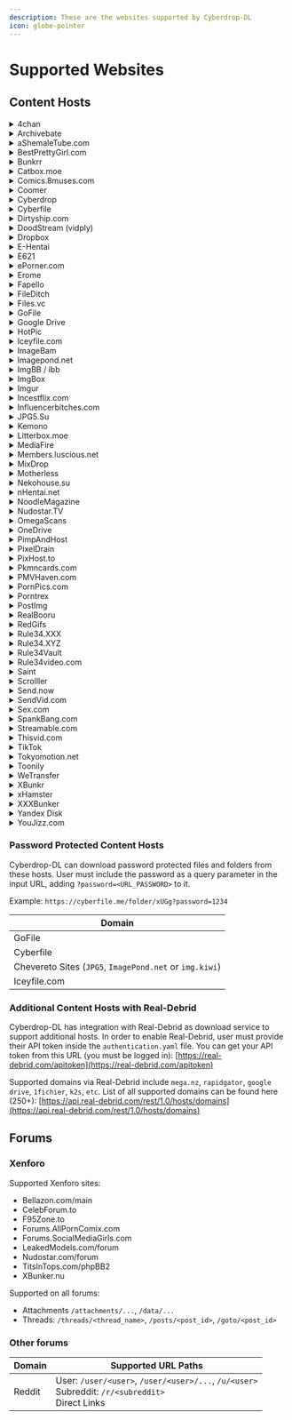 ```yaml
---
description: These are the websites supported by Cyberdrop-DL
icon: globe-pointer
---
```


# Supported Websites

## Content Hosts

<details>

<summary>4chan</summary>

## `Supported URL Paths:`

* Board: `/<board>`
* Thread: `/thread`

</details>

<details>

<summary>Archivebate</summary>

## `Supported URL Paths:`

* Video: `/watch/<video_id>`

</details>

<details>

<summary>aShemaleTube.com</summary>

## `Supported URL Paths:`

* Playlists: `/playlists/...`
* Video: `/videos/...`
* Models: `/creators/...`, `/model/...`, `/pornstars/...`
* User: `/profiles/...`

</details>

<details>

<summary>BestPrettyGirl.com</summary>

## `Supported URL Paths:`

* Collections: `"category", "tag", "date"`
* Gallery: `/<gallery_name>/`

</details>

<details>

<summary>Bunkrr</summary>

## `Supported URL Paths:`

* Albums: `/a/...`
* Videos: `/v/...`
* Others: `/f/...`
* Direct links

</details>

<details>

<summary>Catbox.moe</summary>

## `Supported URL Paths:`

* Direct Links

</details>

<details>

<summary>Comics.8muses.com</summary>

## `Supported URL Paths:`

* Album: `/comics/album/...`

</details>

<details>

<summary>Coomer</summary>

## `Supported URL Paths:`

* Fansly Model: `/fansly/user/<user>`
* Favorites: `/favorites`
* Search: `/search?...`
* Individual Post: `/<service>/user/<user>/post/<post_id>`
* OnlyFans Model: `/onlyfans/user/<user>`
* Direct links

</details>

<details>

<summary>Cyberdrop</summary>

## `Supported URL Paths:`

* Albums: `/a/...`
* Files: `/f/...`
* Direct links

</details>

<details>

<summary>Cyberfile</summary>

## `Supported URL Paths:`

* Files: `/...`
* Folders: `/folder/...`
* Shared: `/shared/...`

</details>

<details>

<summary>Dirtyship.com</summary>

## `Supported URL Paths:`

* Categories: `/category/...`
* Tags: `/tag/...`
* Videos: `/<video_name>`

</details>

<details>

<summary>DoodStream (vidply)</summary>

## `Supported URL Paths:`

* Video: `/e/<video_id>`

</details>

<details>

<summary>Dropbox</summary>

## `Supported URL Paths:`

* Files: `/scl/fi/...`,`/s`
* Folders: `/scl/fo/...`, `/sh/...`

**NOTE**: Folders will be downloaded as a zip file.
See: [`--download-dropbox-folders-as-zip` (CLI args)](https://script-ware.gitbook.io/cyberdrop-dl/reference/cli-arguments#download-dropbox-folders-as-zip)

</details>

<details>

<summary>E-Hentai</summary>

## `Supported URL Paths:`

* Albums: `/g/...`
* Files: `/s/...`

</details>

<details>

<summary>E621</summary>

## `Supported URL Paths:`

* Post: `/posts/...`
* Tags: `/posts?tags=...`
* Pools: `/pools/...`

</details>

<details>

<summary>ePorner.com</summary>

## `Supported URL Paths:`

* Categories: `/cat/...`
* Channels: `/channel/...`
* Pornstars: `/pornstar/...`
* Profile: `/profile/...`
* Search: `/search/...`
* Video: `/<video_name>-<video-id>`, `/hd-porn/<video_id>`, `/embed/<video_id>`
* Photo: `/photo/...`
* Gallery: `/gallery/...`

</details>

<details>

<summary>Erome</summary>

## `Supported URL Paths:`

* Album: `/a/...`
* Profile: `/...`

</details>

<details>

<summary>Fapello</summary>

## `Supported URL Paths:`

* Individual Post: `/.../...`
* Model: `/...`

</details>

<details>

<summary>FileDitch</summary>

## `Supported URL Paths:`

* Direct links

</details>

<details>

<summary>Files.vc</summary>

## `Supported URL Paths:`

* Direct links

</details>

<details>

<summary>GoFile</summary>

## `Supported URL Paths:`

* Album: `/d/...`

</details>

<details>

<summary>Google Drive</summary>

## `Supported URL Paths:`

* Docs: `/document/d/<file_id>`
* Files: `/d/<file_id>`
* Folders: `/drive/folders/<folder_id>`
* Sheets: `/spreadsheets/d/<file_id>`
* Slides: `/presentation/d/<file_id>`

</details>

<details>

<summary>HotPic</summary>

## `Supported URL Paths:`

* Album: `/album/...`
* Image: `/i/...`

</details>

<details>

<summary>Iceyfile.com</summary>

## `Supported URL Paths:`

* Files: `/...`
* Folders: `/folder/...`
* Shared: `/shared/...`

</details>

<details>

<summary>ImageBam</summary>

## `Supported URL Paths:`

* Album: `/view/...`
* Image: `/view/...`
* Direct links

</details>

<details>

<summary>Imagepond.net</summary>

## `Supported URL Paths:`

* Album: `/a/...`
* Image: `/img/...`
* Profiles: `/...`
* Video: `/video/..`
* Direct links

</details>

<details>

<summary>ImgBB / ibb</summary>

## `Supported URL Paths:`

* Album: `/album/...`
* Image: `/...`

</details>

<details>

<summary>ImgBox</summary>

## `Supported URL Paths:`

* Album: `/g/...`
* Images: `/...`
* Direct links

</details>

<details>

<summary>Imgur</summary>

## `Supported URL Paths:`

* Album: `/a/...`
* Gallery: `/gallery/...`
* Image: `/...`
* Direct links

</details>

<details>

<summary>Incestflix.com</summary>

## `Supported URL Paths:`

* Video: `/watch/...`
* Tag: `/tag/...`

</details>

<details>

<summary>Influencerbitches.com</summary>

## `Supported URL Paths:`

* Model: `/model/...`

</details>


<details>

<summary>JPG5.Su</summary>

## `Supported URL Paths:`

* Album: `/a/...`
* Image: `/img/...`
* Profiles: `/...`
* Direct links

</details>

<details>

<summary>Kemono</summary>

## `Supported URL Paths:`

* Afdian Model: `/afdian/user/<user>`
* Boosty Model: `/boosty/user/<user>`
* DLSite Model: `/dlsite/user/<user>`
* Discord Server: `/discord/<server_id>`
* Discord Server Channel: `/discord/server/...#...`
* Favorites: `/favorites`
* FanBox Model: `/fanbox/user/<user>`
* Fantia Model: `/fantia/user/<user>`
* Favorites: `/favorites`
* Gumroad Model: `/gumroad/user/<user>`
* Individual Post: `/<service>/user/<user>/post/<post_id>`
* Patreon Model: `/patreon/user/<user>`
* Search: `/search?...`
* SubscribeStar Model: `/subscribestar/user/<user>`
* Direct Links

</details>

<details>

<summary>Litterbox.moe</summary>

## `Supported URL Paths:`

* Direct Links

</details>

<details>

<summary>MediaFire</summary>

## `Supported URL Paths:`

* File: `/file/...`
* Folder: `/folder/...`

</details>

<details>

<summary>Members.luscious.net</summary>

## `Supported URL Paths:`

* Album: `/albums/...`

</details>

<details>

<summary>MixDrop</summary>

## `Supported URL Paths:`

* File: `/e/<file_id>`, `/f/<file_id>`

</details>

<details>

<summary>Motherless</summary>

## `Supported URL Paths:`

* Groups, users, images and videos (NOT Galleries)

</details>

<details>

<summary>Nekohouse.su</summary>

## `Supported URL Paths:`

* Fanbox Model: `/fanbox/user/<user>`
* Fantia Model: `/fantia/user/<user>`
* Fantia Products Model: `/fantia_products/user/<user>`
* Individual Post: `/service/user/<user>/post/...`
* Subscribestar Model: `/subscribestar/user/<user>`
* Twitter Model: `/twitter/user/<user>`
* Direct Links

</details>

<details>

<summary>nHentai.net</summary>

## `Supported URL Paths:`

* Collections: `"favorites", "tag", "search", "parody", "group", "character", "artist"`
* Gallery: `/g/<gallery_id>`

</details>

<details>

<summary>NoodleMagazine</summary>

## `Supported URL Paths:`

* Search: `/video/<search_query>`
* Video: `/watch/<video_id>`

</details>

<details>

<summary>Nudostar.TV</summary>

## `Supported URL Paths:`

* Model: `/models/...`

</details>

<details>

<summary>OmegaScans</summary>

## `Supported URL Paths:`

* Chapter: `/series/.../...`
* Series: `/series/...`
* Direct links

</details>

<details>

<summary>OneDrive</summary>

## `Supported URL Paths:`

* Access Link: `https://onedrive.live.com/?authkey=<KEY>&id=<ID>&cid=<CID>`
* Share Link (anyone can access): `https://1drv.ms/t/<key>`, `https://1drv.ms/f/<key>`

</details>

<details>

<summary>PimpAndHost</summary>

## `Supported URL Paths:`

* Album: `/album/...`
* Image: `/image/...`

</details>

<details>

<summary>PixelDrain</summary>

## `Supported URL Paths:`

* File: `/u/...`
* Folder: `/l/...`

</details>

<details>

<summary>PixHost.to</summary>

## `Supported URL Paths:`

* Gallery: `/gallery/...`
* Image: `/show/...`

</details>

<details>

<summary>Pkmncards.com</summary>

## `Supported URL Paths:`

* Card: `/card/...`
* Set: `/set/...`
* Series: `/series/...`

</details>

<details>

<summary>PMVHaven.com</summary>

## `Supported URL Paths:`

* Category: `/category/...`
* Music: `/music/...`
* Playlist: `/playlist/...`
* Search results: `/search/...`
* Star: `/star/...`
* Tag: `/tags/...`
* Users: `/profile/...`
* Video: `/video/...`

</details>

<details>

<summary>PornPics.com</summary>

## `Supported URL Paths:`

* Categories `/categories/....`
* Channels `/channels/...`
* Gallery `/galleries/...`
* Pornstars `/pornstars/...`
* Search `/?q=<query>`
* Tags `/tags/...`
* Direct Links

</details>

<details>

<summary>Porntrex</summary>

## `Supported URL Paths:`

* Video: `/video/...`
* Album: `/albums/...`,
* User: `/members/...`
* Tag: `/tags/...`
* Category: `/categories/...`
* Model: `/models/...`
* Playlist: `/playlists/...`
* Search: `/search/...`

</details>

<details>

<summary>PostImg</summary>

## `Supported URL Paths:`

* Album: `/gallery/...`
* Image: `/...`
* Direct links

</details>

<details>

<summary>RealBooru</summary>

## `Supported URL Paths:`

* File: `?id=...`
* Tags: `?tags=...`

</details>

<details>

<summary>RedGifs</summary>

## `Supported URL Paths:`

* User: `/users/<user>`
* Video: `/watch/...`

</details>

<details>

<summary>Rule34.XXX</summary>

## `Supported URL Paths:`

* File: `?id=...`
* Tags: `?tags=...`

</details>

<details>

<summary>Rule34.XYZ</summary>

## `Supported URL Paths:`

* File page: `/post/...`
* Tag: `/...`

</details>

<details>

<summary>Rule34Vault</summary>

## `Supported URL Paths:`

* File page: `/post/...`
* Playlist: `/playlists/view/...`
* Tag: `/...`

</details>

<details>

<summary>Rule34video.com</summary>

## `Supported URL Paths:`

* Members: `/members/...`
* Models: `/models/...`
* Search: `/search/...`
* Tags: `/tags/...`
* Video: `/video/<video_id>/<video_name>`, `/videos/<video_id>/<video_name>`

</details>

<details>

<summary>Saint</summary>

## `Supported URL Paths:`

* Albums: `/a/...`
* Video: `/embed/...`, `/d/...`
* Direct links

</details>

<details>

<summary>Scrolller</summary>

## `Supported URL Paths:`

* Subreddit: `/r/...`

</details>

<details>

<summary>Send.now</summary>

## `Supported URL Paths:`

* Direct links

</details>

<details>

<summary>SendVid.com</summary>

## `Supported URL Paths:`

* Videos: `/...`
* Embeds: `/embed/...`
* Direct Links

</details>

<details>

<summary>Sex.com</summary>

## `Supported URL Paths:`

* Shorts Profiles: `/shorts/<profile>`

</details>

<details>

<summary>SpankBang.com</summary>

## `Supported URL Paths:`

* Playlist: `/playlist/<playlist-id>`
* Video: `/video/<video_id>`, `/embed/<video_id>`, `/play/<video_id>`, `/playlist/<playlist-id>-<video_id>`

</details>

<details>

<summary>Streamable.com</summary>

## `Supported URL Paths:`

* Video: `/...`

</details>

<details>

<summary>Thisvid.com</summary>

## `Supported URL Paths:`

* Albums: `/albums/<album_nam>`
* Albums: `/albums/<album_name>/<image_name>`
* Search: `/search/?q=...`
* Categories: `/categories/...`
* Tags: `/tags/...`
* Videos: `/videos/...`
* Members: `/members/<member_id>`

</details>

<details>

<summary>TikTok</summary>

## `Supported URL Paths:`

* User: `/@<user>`
* Video: `/@<user>/video/<video_id>`
* Photo: `/@<user>/photo/<photo_id>`

</details>

<details>

<summary>Tokyomotion.net</summary>

## `Supported URL Paths:`

* Albums: `/user/<user>/albums/`, `/album/<album_id>`
* Photo: `/photo/<photo_id>`, `/user/<user>/favorite/photos`
* Playlist: `/user/<user>/favorite/videos`
* Profiles: `/user/<user>`
* Search Results: `/search?...`
* Video: `/video/<video_id>`

</details>

<details>

<summary>Toonily</summary>

## `Supported URL Paths:`

* Chapter: `/webtoon/.../...`
* Webtoon: `/webtoon/...`
* Direct links

</details>

<details>

<summary>WeTransfer</summary>

## `Supported URL Paths:`

* Public link: `wetransfer.com/<file_id>/<security_hash>`
* Share Link: `wetransfer.com/<file_id>/<recipient_id>/<security_hash>`
* Short Link: `we.tl/<id>`
* Direct links: `download.wetransfer.com/...`

</details>

<details>

<summary>XBunkr</summary>

## `Supported URL Paths:`

* Albums: `/a/...`
* Direct Links

</details>

<details>

<summary>xHamster</summary>

## `Supported URL Paths:`

* Users, creators, videos and galleries

</details>

<details>

<summary>XXXBunker</summary>

## `Supported URL Paths:`

* Video: `/<video_id>`
* Search Results: `/search/...`

</details>

<details>

<summary>Yandex Disk</summary>

## `Supported URL Paths:`

* Folder: `disk.yandex/d/<folder_id>`, `yadi.sk/d/<folder_id>`
* Files: `disk.yandex/d/<folder_id>/<file_name>`, `yadi.sk/d/<folder_id>/<file_name>`

**NOTE**: Does NOT support nested folders

</details>

<details>

<summary>YouJizz.com</summary>

## `Supported URL Paths:`

* Video: `/video/embed/<video_id>`, `/video/<video_id>/...`

</details>

### Password Protected Content Hosts

Cyberdrop-DL can download password protected files and folders from these hosts. User must include the password as a query parameter in the input URL, adding `?password=<URL_PASSWORD>` to it.

Example: `https://cyberfile.me/folder/xUGg?password=1234`

| Domain                                                  |
| ------------------------------------------------------- |
| GoFile                                                  |
| Cyberfile                                               |
| Chevereto Sites (`JPG5`, `ImagePond.net` or `img.kiwi`) |
| Iceyfile.com                                            |

### Additional Content Hosts with Real-Debrid

Cyberdrop-DL has integration with Real-Debrid as download service to support additional hosts. In order to enable Real-Debrid, user must provide their API token inside the `authentication.yaml` file. You can get your API token from this URL (you must be logged in): [https://real-debrid.com/apitoken](https://real-debrid.com/apitoken)

Supported domains via Real-Debrid include `mega.nz`, `rapidgator`, `google drive`, `1fichier`, `k2s`, `etc`. List of all supported domains can be found here (250+): [https://api.real-debrid.com/rest/1.0/hosts/domains](https://api.real-debrid.com/rest/1.0/hosts/domains)

## Forums

### Xenforo

Supported Xenforo sites:

* Bellazon.com/main
* CelebForum.to
* F95Zone.to
* Forums.AllPornComix.com
* Forums.SocialMediaGirls.com
* LeakedModels.com/forum
* Nudostar.com/forum
* TitsInTops.com/phpBB2
* XBunker.nu

Supported on all forums:

* Attachments `/attachments/...`, `/data/...`
* Threads: `/threads/<thread_name>`, `/posts/<post_id>`, `/goto/<post_id>`

### Other forums

| Domain | Supported URL Paths                                                                                      |
| ------ | -------------------------------------------------------------------------------------------------------- |
| Reddit | User: `/user/<user>`, `/user/<user>/...`, `/u/<user>` <br> Subreddit: `/r/<subreddit>` <br> Direct Links |
